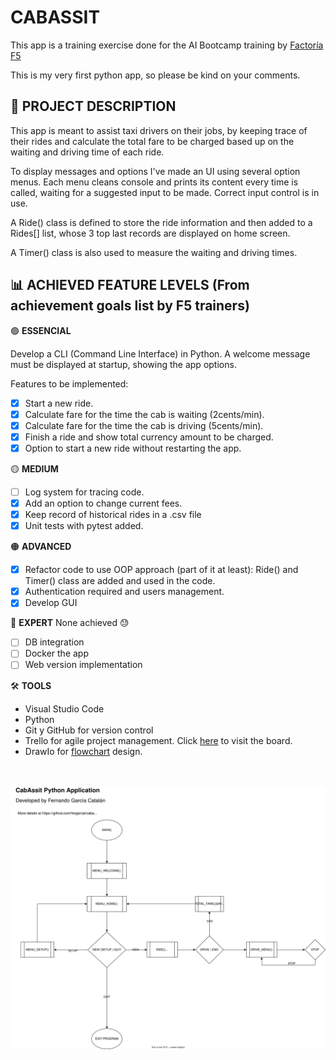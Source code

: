 # **CABASSIT**

This app is a training exercise done for the AI Bootcamp training by [Factoría F5](https:https://factoriaf5.org/ "Factoría F5")

This is my very first python app, so please be kind on your comments.



## 📝 **PROJECT DESCRIPTION**

This app is meant to assist taxi drivers on their jobs, by keeping trace of their rides and calculate the total fare to be charged based up on the waiting and driving time of each ride.

To display messages and options I've made an UI using several option menus. Each menu cleans console and prints its content every time is called, waiting for a suggested input to be made. Correct input control is in use.<br>

A Ride() class is defined to store the ride information and then added to a Rides[] list, whose 3 top last records are displayed on home screen.<br>

A Timer() class is also used to measure the waiting and driving times.



## 📊 **ACHIEVED FEATURE LEVELS (From achievement goals list by F5 trainers)**

🟢 **ESSENCIAL**

Develop a CLI (Command Line Interface) in Python. A welcome message must be displayed at startup, showing the app options.

Features to be implemented:
- [X] Start a new ride.
- [X] Calculate fare for the time the cab is waiting (2cents/min).
- [X] Calculate fare for the time the cab is driving (5cents/min).
- [X] Finish a ride and show total currency amount to be charged.
- [X] Option to start a new ride without restarting the app.
  
🟡 **MEDIUM**

- [ ] Log system for tracing code.
- [X] Add an option to change current fees.
- [X] Keep record of historical rides in a .csv file
- [X] Unit tests with pytest added.
 
🟠 **ADVANCED**

- [X] Refactor code to use OOP approach (part of it at least): Ride() and Timer() class are added and used in the code.
- [X] Authentication required and users management.
- [X] Develop GUI
  
🔴 **EXPERT** None achieved 😓

- [ ] DB integration
- [ ] Docker the app
- [ ] Web version implementation
 
🛠️ **TOOLS**

- Visual Studio Code<br>
- Python<br>
- Git y GitHub for version control<br>
- Trello for agile project management. Click [here](https://trello.com/b/UmB2dVmd/cabassist) to visit the board.
- DrawIo for [flowchart](https://github.com/fergarcat/cabassist/blob/main/CabAssist-FlowChart.png) design.


<BR><BR>
![CabAssit Flowchart](https://github.com/fergarcat/cabassist/blob/main/CabAssist-FlowChart.svg)

